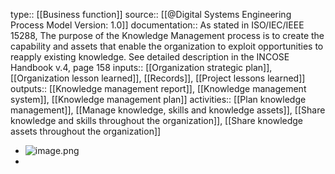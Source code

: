 type:: [[Business function]]
source:: [[@Digital Systems Engineering Process Model Version: 1.0]]
documentation:: As stated in ISO/IEC/IEEE 15288, The purpose of the Knowledge Management process is to create the capability and assets that enable the organization to exploit opportunities to reapply existing knowledge.  See detailed description in the INCOSE Handbook v.4, page 158
inputs:: [[Organization strategic plan]], [[Organization lesson learned]], [[Records]], [[Project lessons learned]]
outputs:: [[Knowledge management report]], [[Knowledge management system]], [[Knowledge management plan]]
activities:: [[Plan knowledge management]], [[Manage knowledge, skills and knowledge assets]], [[Share knowledge and skills throughout the organization]], [[Share knowledge assets throughout the organization]]

- ![image.png](../assets/image_1689416113839_0.png)
-
